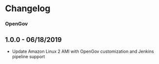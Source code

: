 # Changelog

### OpenGov 

1.0.0 - 06/18/2019
-----------------------
- Update Amazon Linux 2 AMI with OpenGov customization and Jenkins pipeline support 